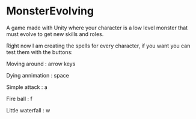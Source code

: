 # MonsterEvolving
A game made with Unity where your character is a low level monster that must evolve to get new skills and roles.

Right now I am creating the spells for every character, if you want you can test them with the buttons:

Moving around : arrow keys

Dying annimation : space

Simple attack : a

Fire ball : f

Little waterfall : w
